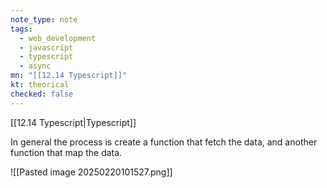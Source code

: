 ```yaml
---
note_type: note
tags:
  - web_development
  - javascript
  - typescript
  - async
mn: "[[12.14 Typescript]]"
kt: theorical
checked: false
---
```

[[12.14 Typescript|Typescript]]

In general the process is create a function that fetch the data, and another function that map the data.

![[Pasted image 20250220101527.png]]

